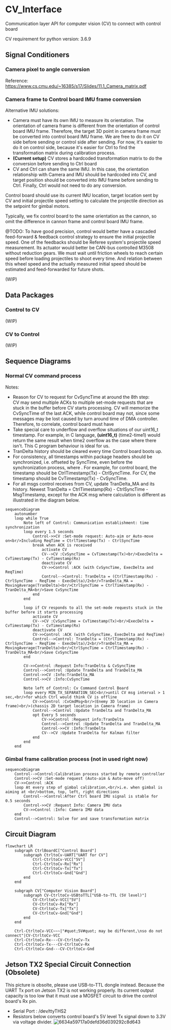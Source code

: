 # CV_Interface
Communication layer API for computer vision (CV) to connect with control board

CV requirement for python version: 3.6.9

## Signal Conditioners
### Camera pixel to angle conversion
Reference: https://www.cs.cmu.edu/~16385/s17/Slides/11.1_Camera_matrix.pdf
### Camera frame to Control board IMU frame conversion
Alternative IMU solutions:
- Camera must have its own IMU to measure its orientation. The orientation of camera frame is different from the orientation of control board IMU frame. Therefore, the target 3D point in camera frame must be converted into control board IMU frame. We are free to do it on CV side before sending or control side after sending. For now, it's easier to do it on control side, because it's easier for Ctrl to find the transformation matrix during calibration process.
- **(Current setup)** CV stores a hardcoded transformation matrix to do the conversion before sending to Ctrl board
- CV and Ctrl can share the same IMU. In this case, the orientation relationship with Camera and IMU should be hardcoded into CV, and target position should be converted into IMU frame before sending to Ctrl. Finally, Ctrl would not need to do any conversion.

Control board should use its current IMU location, target location sent by CV and initial projectile speed setting to calculate the projectile direction as the setpoint for gimbal motors.

Typically, we fix control board to the same orientation as the cannon, so omit the difference in cannon frame and control board IMU frame. 

@TODO: To have good precision, control would better have a cascaded feed-forward & feedback control strategy to ensure the initial projectile speed. One of the feedbacks should be Referee system's projectile speed measurement. Its actuator would better be CAN-bus controlled M3508 without reduction gears. We must wait until friction wheels to reach certain speed before loading projectiles to shoot every time. And relation between this wheel speed and the actually measured initial speed should be estimated and feed-forwarded for future shots.

(WIP)

## Data Packages
### Control to CV
(WIP)
### CV to Control
(WIP)

## Sequence Diagrams
### Normal CV command process
Notes:
- Reason for CV to request for CvSyncTime at around the 8th step:<br/>
CV may send multiple ACKs to multiple set-mode requests that are stuck in the buffer before CV starts processing. CV will memorize the CvSyncTime of the last ACK, while control board may not, since some messages may be lost caused by turn around time of DMA controller.<br/>
Therefore, to correlate, control board must have 
- Take special care to underflow and overflow situations of our uint16_t timestamp. For example, in C language, **(uint16_t)** (time2-time1) would return the same result when time2 overflow as the case where there isn't. This C program behaviour is ideal for us.
- TranDelta history should be cleared every time Control board boots up.
- For consistency, all timestamps within package headers should be synchronized, i.e. offseted by SyncTime, even before the synchronization process, where . For example, for control board, the timestamp should be CtrlTimestamp(Tx) - CtrlSyncTime. For CV, the timestamp should be CvTimestamp(Tx) - CvSyncTime.
- For all msgs control receives from CV, update TranDelta_MA and its history. Newest TranDelta = CtrlTimestamp(Rx) - CtrlSyncTime - MsgTimestamp, except for the ACK msg where calculation is different as illustrated in the diagram below.
``` mermaid
sequenceDiagram
    autonumber
    loop while True
        Note left of Control: Communication establishment: time synchronization
        loop every 1.5 seconds
            Control->>CV :Set-mode request: Auto-aim or Auto-move on<br/>Including ReqTime = CtrlTimestamp(Tx) - CtrlSyncTime
            break when ACK is received
                activate CV
                CV-->CV :CvSyncTime = CvTimestamp(Tx)<br/>ExecDelta = CvTimestamp(Tx) - CvTimestamp(Rx)
                deactivate CV
                CV->>Control :ACK (with CvSyncTime, ExecDelta and ReqTime)
                Control-->Control: TranDelta = (CtrlTimestamp(Rx) - CtrlSyncTime - ReqTime - ExecDelta)/2<br/>TranDelta_MA = MovingAverage(TranDelta)<br/>CtrlSyncTime = CtrlTimestamp(Rx) - TranDelta_MA<br/>Save CvSyncTime
            end
        end

        loop if CV responds to all the set-mode requests stuck in the buffer before it starts processing
            activate CV
            CV-->CV :CvSyncTime = CvTimestamp(Tx)<br/>ExecDelta = CvTimestamp(Tx) - CvTimestamp(Rx)
            deactivate CV
            CV->>Control :ACK (with CvSyncTime, ExecDelta and ReqTime)
            Control-->Control: TranDelta = (CtrlTimestamp(Rx) - CtrlSyncTime - ReqTime - ExecDelta)/2<br/>TranDelta_MA = MovingAverage(TranDelta)<br/>CtrlSyncTime = CtrlTimestamp(Rx) - TranDelta_MA<br/>Save CvSyncTime
        end

        CV->>Control :Request Info:TranDelta & CvSyncTime
        Control-->Control :Update TranDelta and TranDelta_MA
        Control->>CV :Info:TranDelta_MA
        Control->>CV :Info:CvSyncTime

        Note left of Control: Cv Command Control Board
        loop every MIN_TX_SEPARATION_SEC<br/>until CV msg interval > 1 sec,<br/>for which Ctrl would think CV is offline
            CV->>Control :CvCmdMsg<br/>(Enemy 3D location in Camera frame)<br/>(chassis 2D target location in Camera frame)
            Control-->Control :Update TranDelta and TranDelta_MA
            opt Every 5 seconds
                CV->>Control :Request info:TranDelta
                Control-->Control :Update TranDelta and TranDelta_MA
                Control->>CV :Info:TranDelta
                CV-->CV :Update TranDelta for Kalman filter
            end
        end
    end
```
### Gimbal frame calibration process (not in used right now)
``` mermaid
sequenceDiagram
    Control-->Control:Calibration process started by remote controller
    Control->>CV :Set-mode request (Auto-aim & Auto-move off)
    CV->>Control :ACK
    loop At every step of gimbal calibration,<br/>i.e. when gimbal is aiming at <br/>bottom, top, left, right directions
        Control-->Control:After Ctrl board IMU signal is stable for 0.5 seconds
        Control->>CV :Request Info: Camera IMU data
        CV->>Control :Info: Camera IMU data
    end
    Control-->Control: Solve for and save transformation matrix
```

## Circuit Diagram
``` mermaid
flowchart LR
    subgraph CtrlBoardC["Control Board"]
        subgraph CtrltoCv-UART["UART for CV"]
            Ctrl-CtrltoCv-VCC["5V"]
            Ctrl-CtrltoCv-Rx["Rx"]
            Ctrl-CtrltoCv-Tx["Tx"]
            Ctrl-CtrltoCv-Gnd["Gnd"]
        end
    end

    subgraph CV["Computer Vision Board"]
        subgraph CV-CtrltoCv-USBtoTTL["USB-to-TTL (5V level)"]
            CV-CtrltoCv-VCC["5V"]
            CV-CtrltoCv-Rx["Rx"]
            CV-CtrltoCv-Tx["Tx"]
            CV-CtrltoCv-Gnd["Gnd"]
        end
    end

    Ctrl-CtrltoCv-VCC~~~|"#quot;5V#quot; may be different,\nso do not connect"|CV-CtrltoCv-VCC
    Ctrl-CtrltoCv-Rx---CV-CtrltoCv-Tx
    Ctrl-CtrltoCv-Tx---CV-CtrltoCv-Rx
    Ctrl-CtrltoCv-Gnd---CV-CtrltoCv-Gnd
```

## Jetson TX2 Special Circuit Connection (Obsolete)
This picture is obsolte, please use USB-to-TTL dongle instead. Because the UART Tx port on Jetson TX2 is not working properly. Its current output capacity is too low that it must use a MOSFET circuit to drive the control board's Rx pin.
- Serial Port : /dev/ttyTHS2
- Resistors below converts control board's 5V level Tx signal down to 3.3V via voltage divider.
![6634a59717a0defd36d039292c8d643](https://user-images.githubusercontent.com/56321690/236954118-339b6e05-28cb-4140-a3d6-6123518752b6.jpg)

